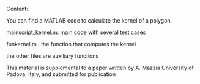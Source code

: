 Content:

You can find a MATLAB code to calculate the kernel of a polygon

mainscript_kernel.m: main code with several test cases

funkernel.m : the function that computes the kernel

the other files are auxiliary functions 

This material is supplemental to a paper written by A. Mazzia
University of Padova, Italy, and submitted for publication
